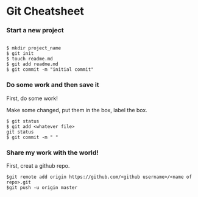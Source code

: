 # Git Cheatsheet

### Start a new project

```shell

$ mkdir project_name
$ git init
$ touch readme.md
$ git add readme.md
$ git commit -m "initial commit"
```
### Do some work and then save it

First, do some work!


Make some changed, put them in the box, label the box.
```shell
$ git status
$ git add <whatever file>
git status
$ git commit -m " "
```
### Share my work with the world! 

First, creat a github repo.

```shell
$git remote add origin https://github.com/<github username>/<name of repo>.git
$git push -u origin master
```	